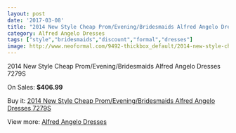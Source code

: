 ```yaml
---
layout: post
date: '2017-03-08'
title: "2014 New Style Cheap Prom/Evening/Bridesmaids Alfred Angelo Dresses 7279S"
category: Alfred Angelo Dresses
tags: ["style","bridesmaids","discount","formal","dresses"]
image: http://www.neoformal.com/9492-thickbox_default/2014-new-style-cheap-prom-evening-bridesmaids-alfred-angelo-dresses-7279s.jpg
---
```

2014 New Style Cheap Prom/Evening/Bridesmaids Alfred Angelo Dresses 7279S

On Sales: **$406.99**
<a href="https://www.neoformal.com/en/alfred-angelo-dresses-2014/3281-2014-new-style-cheap-prom-evening-bridesmaids-alfred-angelo-dresses-7279s.html"><amp-img layout="responsive" width="600" height="600" src="//www.neoformal.com/9492-thickbox_default/2014-new-style-cheap-prom-evening-bridesmaids-alfred-angelo-dresses-7279s.jpg" alt="2014 New Style Cheap Prom/Evening/Bridesmaids Alfred Angelo Dresses 7279S 0" /></a>

Buy it: [2014 New Style Cheap Prom/Evening/Bridesmaids Alfred Angelo Dresses 7279S](https://www.neoformal.com/en/alfred-angelo-dresses-2014/3281-2014-new-style-cheap-prom-evening-bridesmaids-alfred-angelo-dresses-7279s.html "2014 New Style Cheap Prom/Evening/Bridesmaids Alfred Angelo Dresses 7279S")

View more: [Alfred Angelo Dresses](https://www.neoformal.com/en/36-alfred-angelo-dresses-2014 "Alfred Angelo Dresses")
